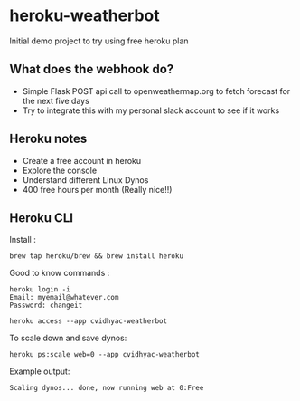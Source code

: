 # heroku-weatherbot

Initial demo project to try using free heroku plan

## What does the webhook do?
- Simple Flask POST api call to openweathermap.org to fetch forecast for the next five days
- Try to integrate this with my personal slack account to see if it works

## Heroku notes
- Create a free account in heroku
- Explore the console
- Understand different Linux Dynos
- 400 free hours per month (Really nice!!)

## Heroku CLI

Install :

```
brew tap heroku/brew && brew install heroku
```

Good to know commands :

```
heroku login -i
Email: myemail@whatever.com
Password: changeit

heroku access --app cvidhyac-weatherbot

```

To scale down and save dynos:
```
heroku ps:scale web=0 --app cvidhyac-weatherbot

```

Example output:

```
Scaling dynos... done, now running web at 0:Free
```

